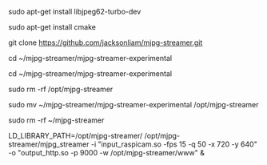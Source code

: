 sudo apt-get install libjpeg62-turbo-dev

sudo apt-get install cmake

git clone https://github.com/jacksonliam/mjpg-streamer.git 

cd ~/mjpg-streamer/mjpg-streamer-experimental

cd ~/mjpg-streamer/mjpg-streamer-experimental


sudo rm -rf /opt/mjpg-streamer

sudo mv ~/mjpg-streamer/mjpg-streamer-experimental /opt/mjpg-streamer

sudo rm -rf ~/mjpg-streamer

LD_LIBRARY_PATH=/opt/mjpg-streamer/ /opt/mjpg-streamer/mjpg_streamer -i "input_raspicam.so -fps 15 -q 50 -x 720 -y 640" -o "output_http.so -p 9000 -w /opt/mjpg-streamer/www" &

